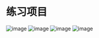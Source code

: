 
# 练习项目  

![image](http://42.192.85.188:8081/image/img/1.png)  ![image](http://42.192.85.188:8081/image/img/2.png)  ![image](http://42.192.85.188:8081/image/img/3.png)
![image](http://42.192.85.188:8081/image/img/4.png)
